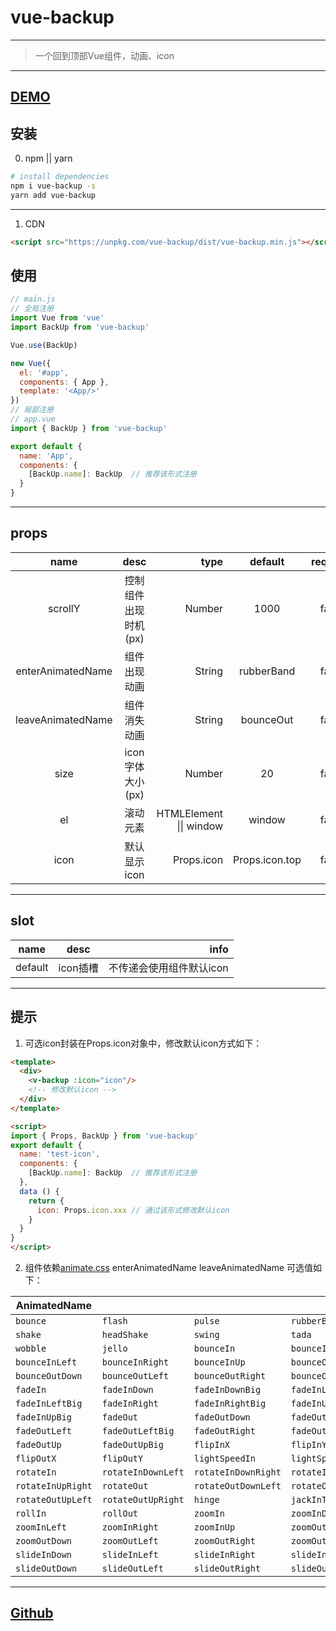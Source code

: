 # vue-backup
***
> 一个回到顶部Vue组件，动画、icon

***

## [DEMO](https://alexlees.github.io/vue-backup/)

## 安装

0. npm || yarn
``` bash
# install dependencies
npm i vue-backup -s
yarn add vue-backup
```
***
1. CDN
```html
<script src="https://unpkg.com/vue-backup/dist/vue-backup.min.js"></script>
```
## 使用
```javascript
// main.js
// 全局注册
import Vue from 'vue'
import BackUp from 'vue-backup'

Vue.use(BackUp)

new Vue({
  el: '#app',
  components: { App },
  template: '<App/>'
})
// 局部注册
// app.vue
import { BackUp } from 'vue-backup'

export default {
  name: 'App',
  components: {
    [BackUp.name]: BackUp  // 推荐该形式注册
  }
}
```

***

## props
| name | desc | type | default | required |
| :--: | :--: | ---: | :-----: | :------: |
| scrollY | 控制组件出现时机(px) | Number | 1000 | false |
| enterAnimatedName | 组件出现动画| String | rubberBand | false |
| leaveAnimatedName | 组件消失动画 | String | bounceOut | false |
| size | icon 字体大小(px) | Number | 20 | false |
| el | 滚动元素 | HTMLElement \|\| window | window | false |
| icon | 默认显示icon | Props.icon | Props.icon.top | false |

***

## slot
| name | desc | info |
| :--: | :--: | ---: |
| default | icon插槽 | 不传递会使用组件默认icon |

***

## 提示
1. 可选icon封装在Props.icon对象中，修改默认icon方式如下：
```html
<template>
  <div>
    <v-backup :icon="icon"/>
    <!-- 修改默认icon -->
  </div>
</template>

<script>
import { Props, BackUp } from 'vue-backup'
export default {
  name: 'test-icon',
  components: {
    [BackUp.name]: BackUp  // 推荐该形式注册
  },
  data () {
    return {
      icon: Props.icon.xxx // 通过该形式修改默认icon
    }
  }
}
</script>
```

2. 组件依赖[animate.css](https://github.com/daneden/animate.css) enterAnimatedName leaveAnimatedName 可选值如下：

| AnimatedName      |                    |                     |                      |
| ----------------- | ------------------ | ------------------- | -------------------- |
| `bounce`          | `flash`            | `pulse`             | `rubberBand`         |
| `shake`           | `headShake`        | `swing`             | `tada`               |
| `wobble`          | `jello`            | `bounceIn`          | `bounceInDown`       |
| `bounceInLeft`    | `bounceInRight`    | `bounceInUp`        | `bounceOut`          |
| `bounceOutDown`   | `bounceOutLeft`    | `bounceOutRight`    | `bounceOutUp`        |
| `fadeIn`          | `fadeInDown`       | `fadeInDownBig`     | `fadeInLeft`         |
| `fadeInLeftBig`   | `fadeInRight`      | `fadeInRightBig`    | `fadeInUp`           |
| `fadeInUpBig`     | `fadeOut`          | `fadeOutDown`       | `fadeOutDownBig`     |
| `fadeOutLeft`     | `fadeOutLeftBig`   | `fadeOutRight`      | `fadeOutRightBig`    |
| `fadeOutUp`       | `fadeOutUpBig`     | `flipInX`           | `flipInY`            |
| `flipOutX`        | `flipOutY`         | `lightSpeedIn`      | `lightSpeedOut`      |
| `rotateIn`        | `rotateInDownLeft` | `rotateInDownRight` | `rotateInUpLeft`     |
| `rotateInUpRight` | `rotateOut`        | `rotateOutDownLeft` | `rotateOutDownRight` |
| `rotateOutUpLeft` | `rotateOutUpRight` | `hinge`             | `jackInTheBox`       |
| `rollIn`          | `rollOut`          | `zoomIn`            | `zoomInDown`         |
| `zoomInLeft`      | `zoomInRight`      | `zoomInUp`          | `zoomOut`            |
| `zoomOutDown`     | `zoomOutLeft`      | `zoomOutRight`      | `zoomOutUp`          |
| `slideInDown`     | `slideInLeft`      | `slideInRight`      | `slideInUp`          |
| `slideOutDown`    | `slideOutLeft`     | `slideOutRight`     | `slideOutUp`         |


***

## [Github](https://github.com/alexlees/vue-backup)
